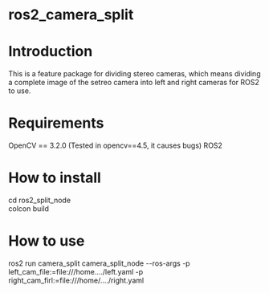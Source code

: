 # ros2_camera_split

# Introduction
This is a feature package for dividing stereo cameras, which means dividing a complete image of the setreo camera into left and right cameras for ROS2 to use.
# Requirements
OpenCV == 3.2.0 (Tested in opencv==4.5, it causes bugs)
ROS2
# How to install
cd ros2_split_node  
colcon build
# How to use
ros2 run camera_split camera_split_node --ros-args -p left_cam_file:=file:///home..../left.yaml -p right_cam_firl:=file:///home/..../right.yaml

